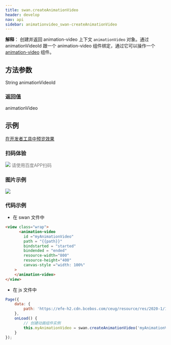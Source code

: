 ```yaml
---
title: swan.createAnimationVideo
header: develop
nav: api
sidebar: animationvideo_swan-createAnimationVideo
---
```



**解释**： 创建并返回 animation-video 上下文 `animationVideo` 对象。通过 animationVideoId 跟一个 animation-video 组件绑定，通过它可以操作一个[animation-video](/develop/component/animation-video/) 组件。

 

## 方法参数

String animationVideoId

### 返回值 

animationVideo

## 示例

<a href="swanide://fragment/ab0b71caf387bc59ae9a4190d6a750261578455636683" title="在开发者工具中预览效果" target="_self">在开发者工具中预览效果</a>

### 扫码体验

<div class='scan-code-container'>
    <img src="https://b.bdstatic.com/miniapp/assets/images/doc_demo/animation-video.png" class="demo-qrcode-image" />
    <font color=#777 12px>请使用百度APP扫码</font>
</div>

### 图片示例 

<div class="m-doc-custom-examples">
    <div class="m-doc-custom-examples-correct">
        <img src="https://b.bdstatic.com/searchbox/icms/searchbox/img/play.gif">
    </div>
    <div class="m-doc-custom-examples-correct">
        <img src=" ">
    </div>
    <div class="m-doc-custom-examples-correct">
        <img src=" ">
    </div>
</div>


### 代码示例 


* 在 swan 文件中

```html
<view class="wrap">
      <animation-video
        id ="myAnimationVideo"
        path = "{{path}}"
        bindstarted = "started"
        bindended = "ended"
        resource-width="800"
        resource-height="400"
        canvas-style ="width: 100%"
    >
    </animation-video>
</view>
```

* 在 js 文件中

```js
Page({
    data: {
        path: 'https://efe-h2.cdn.bcebos.com/ceug/resource/res/2020-1/1577964961344/003e2f0dcd81.mp4'
    },
    onLoad() {
        // 创建动画组件实例
        this.myAnimationVideo = swan.createAnimationVideo('myAnimationVideo');
    }
});
```
